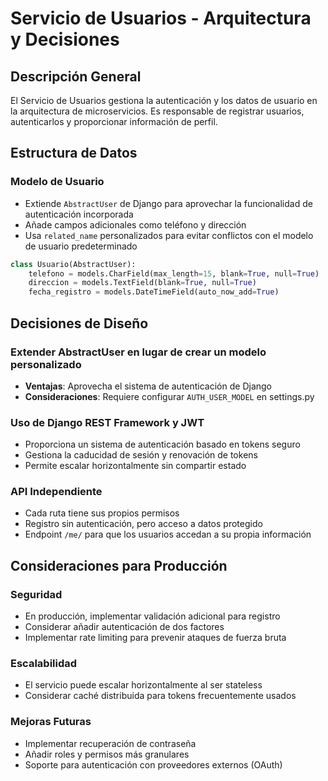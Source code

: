 # Servicio de Usuarios - Arquitectura y Decisiones

## Descripción General
El Servicio de Usuarios gestiona la autenticación y los datos de usuario en la arquitectura de microservicios. Es responsable de registrar usuarios, autenticarlos y proporcionar información de perfil.

## Estructura de Datos

### Modelo de Usuario
- Extiende `AbstractUser` de Django para aprovechar la funcionalidad de autenticación incorporada
- Añade campos adicionales como teléfono y dirección
- Usa `related_name` personalizados para evitar conflictos con el modelo de usuario predeterminado

```python
class Usuario(AbstractUser):
    telefono = models.CharField(max_length=15, blank=True, null=True)
    direccion = models.TextField(blank=True, null=True)
    fecha_registro = models.DateTimeField(auto_now_add=True)
```

## Decisiones de Diseño

### Extender AbstractUser en lugar de crear un modelo personalizado
- **Ventajas**: Aprovecha el sistema de autenticación de Django
- **Consideraciones**: Requiere configurar `AUTH_USER_MODEL` en settings.py

### Uso de Django REST Framework y JWT
- Proporciona un sistema de autenticación basado en tokens seguro
- Gestiona la caducidad de sesión y renovación de tokens
- Permite escalar horizontalmente sin compartir estado

### API Independiente
- Cada ruta tiene sus propios permisos
- Registro sin autenticación, pero acceso a datos protegido
- Endpoint `/me/` para que los usuarios accedan a su propia información

## Consideraciones para Producción

### Seguridad
- En producción, implementar validación adicional para registro
- Considerar añadir autenticación de dos factores
- Implementar rate limiting para prevenir ataques de fuerza bruta

### Escalabilidad
- El servicio puede escalar horizontalmente al ser stateless
- Considerar caché distribuida para tokens frecuentemente usados

### Mejoras Futuras
- Implementar recuperación de contraseña
- Añadir roles y permisos más granulares
- Soporte para autenticación con proveedores externos (OAuth)